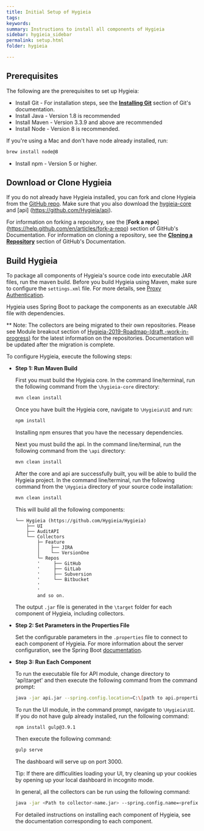 ```yaml
---
title: Initial Setup of Hygieia
tags:
keywords:
summary: Instructions to install all components of Hygieia
sidebar: hygieia_sidebar
permalink: setup.html
folder: hygieia

---
```


## Prerequisites

The following are the prerequisites to set up Hygieia:

- Install Git - For installation steps, see the [**Installing Git**](https://git-scm.com/book/en/v2/Getting-Started-Installing-Git) section of Git's documentation.
- Install Java - Version 1.8 is recommended
- Install Maven - Version 3.3.9 and above are recommended
- Install Node - Version 8 is recommended. 

If you're using a Mac and don't have node already installed, run: 

```bash 
brew install node@8 
```

- Install npm - Version 5 or higher. 

## Download or Clone Hygieia

If you do not already have Hygieia installed, you can fork and clone Hygieia from the [GitHub repo](https://github.com/capitalone/Hygieia). Make sure that you also download the [hygieia-core](https://github.com/Hygieia/hygieia-core) and [api] (https://github.com/Hygieia/api).

For information on forking a repository, see the [**Fork a repo**] (https://help.github.com/en/articles/fork-a-repo) section of GitHub's Documentation.  For information on cloning a repository, see the [**Cloning a Repository**](https://help.github.com/articles/cloning-a-repository/) section of GitHub's Documentation.
 
## Build Hygieia

To package all components of Hygieia's source code into executable JAR files, run the maven build. Before you build Hygieia using Maven, make sure to configure the `settings.xml` file. For more details, see [Proxy Authentication](proxyauthentication.md).

Hygieia uses Spring Boot to package the components as an executable JAR file with dependencies.

** Note: 
The collectors are being migrated to their own repositories. Please see Module breakout section of [Hygieia-2019-Roadmap-(draft,-work-in-progress)](https://github.com/Hygieia/Hygieia/wiki/Hygieia-2019-Roadmap-(draft,-work-in-progress)) for the latest information on the repositories. Documentation will be updated after the migration is complete.

To configure Hygieia, execute the following steps:

*	**Step 1: Run Maven Build**

	First you must build the Hygieia core. In the command line/terminal, run the following command from the `\hygieia-core` directory:
	
	```bash 
	mvn clean install 
	```
	Once you have built the Hygieia core, navigate to `\Hygieia\UI` and run: 

	```bash 
	npm install
	```  
	Installing npm ensures that you have the necessary dependencies.  
	
	Next you must build the api. In the command line/terminal, run the following command from the `\api` directory:
	
	```bash 
	mvn clean install 
	```
	
	After the core and api are successfully built, you will be able to build the Hygieia project. In the command line/terminal, run the following command from the `\Hygieia` directory of your source code installation:
	 
	```bash
	mvn clean install 
	```

	This will build all the following components:

	~~~
	└── Hygieia (https://github.com/Hygieia/Hygieia)
		├── UI
		├── AuditAPI
		└── Collectors
			├─ Feature
			│    ├── JIRA
			│    └── VersionOne
			└─ Repos
			'     ├── GitHub
			'     ├── GitLab
			'     ├── Subversion 
			'     └── Bitbucket
			'
			'
			and so on. 		   
	~~~
	
	The output `.jar` file is generated in the `\target` folder for each component of Hygieia, including collectors.

*	**Step 2: Set Parameters in the Properties File**
	
	Set the configurable parameters in the `.properties` file to connect to each component of Hygieia. For more information about the server configuration, see the Spring Boot [documentation](http://docs.spring.io/spring-boot/docs/current-SNAPSHOT/reference/htmlsingle/#boot-features-external-config-application-property-files).

*	**Step 3: Run Each Component**

	To run the executable file for API module, change directory to 'api\target' and then execute the following command from the command prompt:

	```bash
	java -jar api.jar --spring.config.location=C:\[path to api.properties file] -Djasypt.encryptor.password=hygieiasecret
	```

	To run the UI module, in the command prompt, navigate to `\Hygieia\UI`.  If you do not have gulp already installed, run the following command: 

	```bash
	npm install gulp@3.9.1
	```
	
	Then execute the following command:

	```bash
	gulp serve
	```
	
	The dashboard will serve up on port 3000.

	Tip: If there are difficulities loading your UI, try cleaning up your cookies by opening up your local dashboard in incognito mode.  
	
	In general, all the collectors can be run using the following command:
	
	```bash
	java -jar <Path to collector-name.jar> --spring.config.name=<prefix for properties> --spring.config.location=<path to properties file location>
	```
	
	For detailed instructions on installing each component of Hygieia, see the documentation corresponding to each component.

